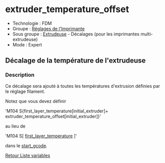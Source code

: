 # extruder_temperature_offset

* Technologie : FDM
* Groupe : [Réglages de l'Imprimante](../printer_settings/printer_settings.md)
* Sous groupe : [Extrudeuse](../printer_settings/printer_settings.md#extrudeuse) - Décalages (pour les imprimantes multi-extrudeuse)
* Mode : Expert

## Décalage de la température de l'extrudeuse

### Description

Ce décalage sera ajouté à toutes les températures d'extrusion définies par le réglage filament.

Notez que vous devez définir 
  
  'M104 S{first_layer_temperature[initial_extruder]+ extruder_temperature_offset[initial_extruder]}' 
  
  au lieu de 
  
  'M104 S[ [first_layer_temperature](first_layer_temperature.md) ]' 
  
  dans le [start_gcode](start_gcode.md).

[Retour Liste variables](variable_list.md)
